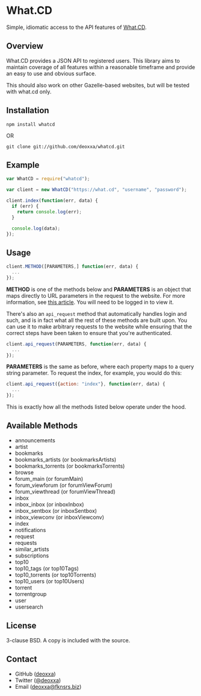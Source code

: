 What.CD
=======

Simple, idiomatic access to the API features of [What.CD](https://what.cd/).

Overview
--------

What.CD provides a JSON API to registered users. This library aims to maintain
coverage of all features within a reasonable timeframe and provide an easy to
use and obvious surface.

This should also work on other Gazelle-based websites, but will be tested with
what.cd only.

Installation
------------

    npm install whatcd

OR

    git clone git://github.com/deoxxa/whatcd.git

Example
-------

```javascript
var WhatCD = require("whatcd");

var client = new WhatCD("https://what.cd", "username", "password");

client.index(function(err, data) {
  if (err) {
    return console.log(err);
  }

  console.log(data);
});
```

Usage
-----

```javascript
client.METHOD([PARAMETERS,] function(err, data) {
  ...
});
```

**METHOD** is one of the methods below and **PARAMETERS** is an object that maps
directly to URL parameters in the request to the website. For more information,
see [this article](https://what.cd/wiki.php?action=article&name=api). You will
need to be logged in to view it.

There's also an `api_request` method that automatically handles login and such,
and is in fact what all the rest of these methods are built upon. You can use it
to make arbitrary requests to the website while ensuring that the correct steps
have been taken to ensure that you're authenticated.

```javascript
client.api_request(PARAMETERS, function(err, data) {
  ...
});
```

**PARAMETERS** is the same as before, where each property maps to a query string
parameter. To request the index, for example, you would do this:

```javascript
client.api_request({action: "index"}, function(err, data) {
  ...
});
```

This is exactly how all the methods listed below operate under the hood.

Available Methods
-----------------

* announcements
* artist
* bookmarks
* bookmarks_artists (or bookmarksArtists)
* bookmarks_torrents (or bookmarksTorrents)
* browse
* forum_main (or forumMain)
* forum_viewforum (or forumViewForum)
* forum_viewthread (or forumViewThread)
* inbox
* inbox_inbox (or inboxInbox)
* inbox_sentbox (or inboxSentbox)
* inbox_viewconv (or inboxViewconv)
* index
* notifications
* request
* requests
* similar_artists
* subscriptions
* top10
* top10_tags (or top10Tags)
* top10_torrents (or top10Torrents)
* top10_users (or top10Users)
* torrent
* torrentgroup
* user
* usersearch

License
-------

3-clause BSD. A copy is included with the source.

Contact
-------

* GitHub ([deoxxa](http://github.com/deoxxa))
* Twitter ([@deoxxa](http://twitter.com/deoxxa))
* Email ([deoxxa@fknsrs.biz](mailto:deoxxa@fknsrs.biz))
